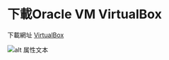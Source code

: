 # 下載Oracle VM VirtualBox

下載網址 [VirtualBox](https://www.virtualbox.org/wiki/Downloads)

![alt 属性文本](https://github.com/4100E020/homework/blob/920dea096f4b51f490bbb555ec00207983595c6b/%E8%B3%87%E8%A8%8A%E6%A6%82%E8%AB%96/20210915/VirtualBox%20download.jpeg)

